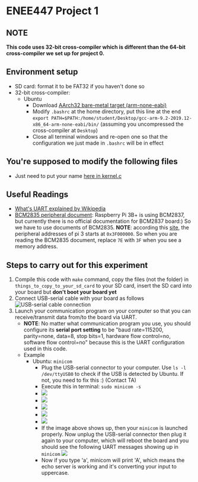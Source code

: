 # ENEE447 Project 1
## NOTE
**This code uses 32-bit cross-compiler which is different than the 64-bit cross-compiler we set up for project 0.**

## Environment setup
- SD card: format it to be FAT32 if you haven't done so
- 32-bit cross-compiler:
  - Ubuntu
    - Download [AArch32 bare-metal target (arm-none-eabi)](https://developer.arm.com/-/media/Files/downloads/gnu-a/9.2-2019.12/binrel/gcc-arm-9.2-2019.12-x86_64-arm-none-eabi.tar.xz?revision=64186c5d-b471-4c97-a8f5-b1b300d6594a&la=en&hash=5E9204DA5AF0B055B5B0F50C53E185FAA10FF625)
    - Modify `.bashrc` at the home directory, put this line at the end `export PATH=$PATH:/home/student/Desktop/gcc-arm-9.2-2019.12-x86_64-arm-none-eabi/bin/` (assuming you uncompressed the cross-compiler at `Desktop`)
    - Close all terminal windows and re-open one so that the configuration we just made in `.bashrc` will be in effect

## You're supposed to modify the following files
- Just need to put your name [here in kernel.c](https://github.com/sklaw/enee447project1_hw_template/blob/master/kernel.c#L28)

## Useful Readings
- [What's UART explained by Wikipedia](https://en.wikipedia.org/wiki/Universal_asynchronous_receiver-transmitter)
- [BCM2835 peripheral document](https://www.raspberrypi.org/documentation/hardware/raspberrypi/bcm2835/README.md): Raspberry Pi 3B+ is using BCM2837, but currently there is no official documentation for BCM2837 board:) So we have to use documents of BCM2835. **NOTE**: according this [site](https://www.raspberrypi.org/documentation/hardware/raspberrypi/peripheral_addresses.md), the peripheral addresses of pi 3 starts at `0x3F000000`. So when you are reading the BCM2835 document, replace `7E` with `3F` when you see a memory address.


## Steps to carry out for this experiment
1. Compile this code with `make` command, copy the files (not the folder) in `things_to_copy_to_your_sd_card` to your SD card, insert the SD card into your board but **don't boot your board yet**
1. Connect USB-serial cable with your board as follows
![USB-serial cable connection](https://github.com/sklaw/enee447project1_hw_template/blob/master/images_used_by_Readme/usbserialconnection.png "USB-serial cable connection")
1. Launch your communication program on your computer so that you can receive/transmit data from/to the board via UART.
    - **NOTE**: No matter what communication program you use, you should configure its **serial port setting** to be "baud rate=115200, parity=none, data=8, stop bits=1, hardware flow control=no, software flow control=no" because this is the UART configuration used in this code.
    - Example
        - Ubuntu: `minicom`
            - Plug the USB-serial connector to your computer. Use `ls -l /dev/ttyUSB0` to check if the USB is detected by Ubuntu. If not, you need to fix this :) (Contact TA)
            - Execute this in terminal: `sudo minicom -s`
            - ![](https://github.com/sklaw/enee447project1_hw_template/blob/master/images_used_by_Readme/minicomstep1.png)
            - ![](https://github.com/sklaw/enee447project1_hw_template/blob/master/images_used_by_Readme/minicomstep2.png)
            - ![](https://github.com/sklaw/enee447project1_hw_template/blob/master/images_used_by_Readme/minicomstep3.png)
            - ![](https://github.com/sklaw/enee447project1_hw_template/blob/master/images_used_by_Readme/minicomstep4.png)
            - ![](https://github.com/sklaw/enee447project1_hw_template/blob/master/images_used_by_Readme/minicomstep5.png)
            - If the image above shows up, then your `minicom` is launched properly. Now unplug the USB-serial connector then plug it again to your computer, which will reboot the board and you should see the following UART messages showing up in `minicom` ![](https://github.com/sklaw/enee447project1_hw_template/blob/master/images_used_by_Readme/minicomstep6.png)
            - Now if you type 'a', minicom will print 'A', which means the echo server is working and it's converting your input to uppercase.

